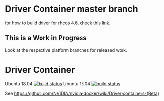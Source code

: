 # Driver Container master branch

for how to build driver for rhcos 4.6, check this [link](https://github.com/wangzheng422/docker_env/blob/dev/redhat/ocp4/4.6/4.6.nvidia.vGPU.disconnected.md#vgpu-driver-%E5%AE%89%E8%A3%85).

## This is a Work in Progress
Look at the respective platform branches for released work.

# Driver Container
Ubuntu 18.04 [![build status](https://gitlab.com/nvidia/driver/badges/master/build.svg)](https://gitlab.com/nvidia/driver/commits/master)
Ubuntu 16.04 [![build status](https://gitlab.com/nvidia/driver/badges/master/build.svg)](https://gitlab.com/nvidia/driver/commits/master)

See https://github.com/NVIDIA/nvidia-docker/wiki/Driver-containers-(Beta)
